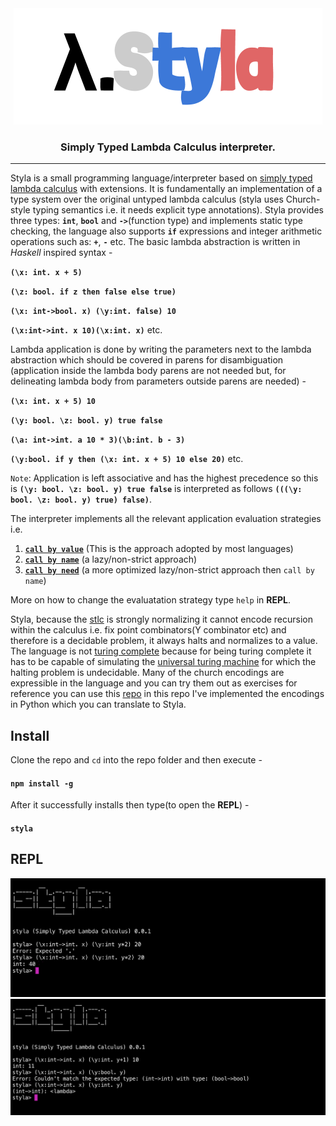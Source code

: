 <div align="center">
<img src="./static/styla.png" />
<h3> Simply Typed Lambda Calculus interpreter. </h3>
</div>
<hr></hr>

Styla is a small programming language/interpreter based on [simply typed lambda calculus](https://en.wikipedia.org/wiki/Simply_typed_lambda_calculus) with extensions. It is fundamentally an implementation of a type system over the original untyped lambda calculus (styla uses Church-style typing semantics i.e. it needs explicit type annotations). Styla provides three types: **`int`**, **`bool`** and **`->`**(function type) and implements static type checking, the language also supports **`if`** expressions and integer arithmetic operations such as:  **`+`**, **`-`** etc. The basic lambda abstraction is written in *Haskell* inspired syntax - 

**`(\x: int. x + 5)`**

**`(\z: bool. if z then false else true)`**

**`(\x: int->bool. x) (\y:int. false) 10`**

**`(\x:int->int. x 10)(\x:int. x)`** etc.

Lambda application is done by writing the parameters next to the lambda abstraction which should be covered in parens for disambiguation (application inside the lambda body parens are not needed but, for delineating lambda body from parameters outside parens are needed) -

**`(\x: int. x + 5) 10`**

**`(\y: bool. \z: bool. y) true false`** 

**`(\a: int->int. a 10 * 3)(\b:int. b - 3)`** 

**`(\y:bool. if y then (\x: int. x + 5) 10 else 20)`** etc. 

`Note`: Application is left associative and has the highest precedence so this is **`(\y: bool. \z: bool. y) true false`** is interpreted as follows **`(((\y: bool. \z: bool. y) true) false)`**. 

The interpreter implements all the relevant application evaluation strategies i.e. 
1. [**`call by value`**](https://en.wikipedia.org/wiki/Evaluation_strategy#Call_by_value) (This is the approach adopted by most languages) 
2. [**`call by name`**](https://en.wikipedia.org/wiki/Evaluation_strategy#Call_by_name) (a lazy/non-strict approach)  
3. [**`call by need`**](https://en.wikipedia.org/wiki/Evaluation_strategy#Call_by_need) (a more optimized lazy/non-strict approach then `call by name`)

More on how to change the evaluatation strategy type `help` in **REPL**.

Styla, because the [stlc](https://en.wikipedia.org/wiki/Simply_typed_lambda_calculus) is strongly normalizing it cannot encode recursion within the calculus i.e. fix point combinators(Y combinator etc) and therefore is a decidable problem, it always halts and normalizes to a value. The language is not [turing complete](https://en.wikipedia.org/wiki/Turing_completeness) because for being turing complete it has to be capable of simulating the [universal turing machine](https://en.wikipedia.org/wiki/Universal_Turing_machine) for which the halting problem is undecidable. Many of the church encodings are expressible in the language and you can try them out as exercises for reference you can use this [repo](https://github.com/archanpatkar/ChurchEncodings) in this repo I've implemented the encodings in Python which you can translate to Styla.

## Install
Clone the repo and `cd` into the repo folder and then execute -
#### `npm install -g`
After it successfully installs then type(to open the **REPL**) -
#### `styla`

## REPL

<img src="./static/repl.png" />

<img src="./static/repl2.png" />
